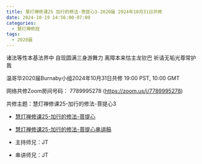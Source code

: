 ```yaml
---
title: 慧灯禅修课25 加行的修法-菩提心3-2020届 2024年10月31日共修
date: 2024-10-19 14:56:00-07:00
categories:
  - 慧灯禅修班
tags:
  - 2020届
---
```

诸法等性本基法界中 自现圆满三身游舞力
离障本来怙主龙钦巴 祈请无垢光尊常护我

温哥华2020届Burnaby小组2024年10月31日共修
19:00 PST, 10:00 GMT

网络共修Zoom房间号码： 7789995278 (<https://zoom.us/j/7789995278>)

共修主题：慧灯禅修课25-加行的修法-菩提心3


* [慧灯禅修课25-加行的修法-菩提心](https://www.fohuifayu.com/index.php/huideng-jiangtang/chanxiuke/zen-04/2801-l18079)
* [慧灯禅修课25-加行的修法-菩提心串讲稿](/f/up/菩提心-視頻25.pdf
)




* 主持师兄：JT
* 串讲师兄：JT
